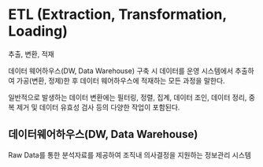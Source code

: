 # **ETL** (**Extraction**, **Transformation**, **Loading**)

추출, 변환, 적재

데이터 웨어하우스(DW, Data Warehouse) 구축 시 데이터를 운영 시스템에서 추출하여 가공(변환, 정제)한 후 데이터 웨어하우스에 적재하는 모든 과정을 말한다. 

일반적으로 발생하는 데이터 변환에는 필터링, 정렬, 집계, 데이터 조인, 데이터 정리, 중복 제거 및 데이터 유효성 검사 등의 다양한 작업이 포함된다.

## **데이터웨어하우스(DW, Data Warehouse)**

Raw Data를 통한 분석자료를 제공하여 조직내 의사결정을 지원하는 정보관리 시스템

